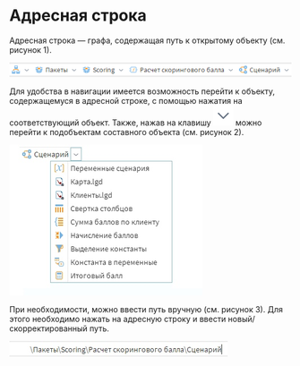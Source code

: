 # Адресная строка

Адресная строка — графа, содержащая путь к открытому объекту (см. рисунок 1).

![Адресная строка](addres-bar-1.png)

Для удобства в навигации имеется возможность перейти к объекту, содержащемуся в адресной строке, с помощью нажатия на соответствующий объект. Также, нажав на клавишу ![](./toolbar-18-20.svg) можно перейти к подобъектам составного объекта (см. рисунок 2).

![Выбор составного объекта](addres-bar-2.png)

При необходимости, можно ввести путь вручную (см. рисунок 3). Для этого необходимо нажать на адресную строку и ввести новый/скорректированный путь.

![Ввод в адресную строку](addres-bar-3.png)